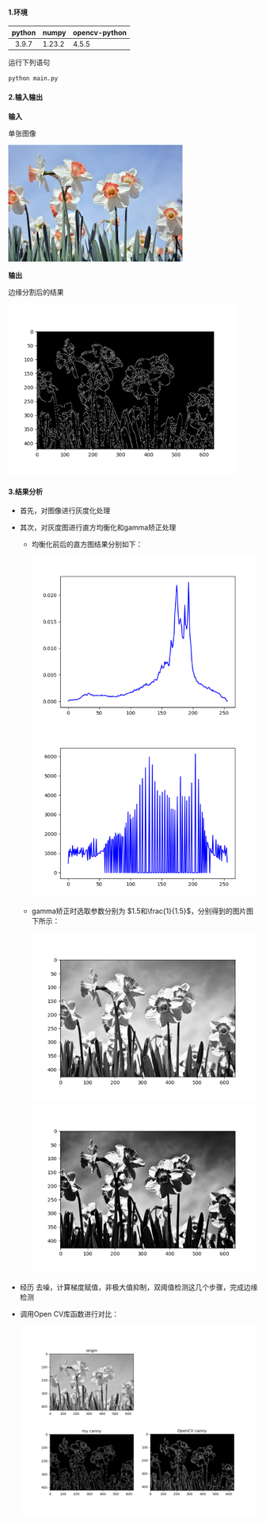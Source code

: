 #### 1.环境 

| python | numpy  | opencv-python |
| :----: | ------ | ------------- |
| 3.9.7  | 1.23.2 | 4.5.5         |

运行下列语句

```shell
python main.py
```

#### 2.输入输出

**输入**

单张图像

<img src=".\image\h.jpg" alt="h" style="zoom:55%;" />

**输出**

边缘分割后的结果

<img src=".\image\边缘检测后图像.png" alt="h" style="zoom:72%;" />

#### 3.结果分析

- 首先，对图像进行灰度化处理

- 其次，对灰度图进行直方均衡化和gamma矫正处理 

  + 均衡化前后的直方图结果分别如下：

    <img src=".\image\原始图像直方图.png" alt="h" style="zoom:72%;" />

    <img src=".\image\直方均衡化后图像直方图.png" alt="h" style="zoom:72%;" />

  + gamma矫正时选取参数分别为 $1.5和\frac{1}{1.5}$，分别得到的图片图下所示：

    <img src=".\image\gamma=1.5.png" alt="h" style="zoom:72%;" />

    <img src=".\image\gamma=1.5分之一.png" alt="h" style="zoom:72%;" />

- 经历 去噪，计算梯度赋值，非极大值抑制，双阈值检测这几个步骤，完成边缘检测

- 调用Open CV库函数进行对比：

  <img src=".\image\opencv对比图.png" alt="h" style="zoom:72%;" />

